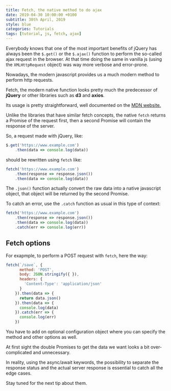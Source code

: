```yaml
---
title: Fetch, the native method to do ajax
date: 2019-04-30 10:00:00 +0100
subtitle: 30th April, 2019
style: blue
categories: Tutorials
tags: [tutorial, js, fetch, ajax]
---
```


Everybody knows that one of the most important benefits of jQuery has always been the `$.get()` or the `$.ajax()` function to perform the so-called ajax request in the browser. At that time doing the same in vanilla js (using the `XMLHttpRequest` object) was way more verbose and error-prone.

Nowadays, the modern javascript provides us a much modern method to perform http requests.

Fetch, the modern native function looks pretty much the predecessor of **jQuery** or other libraries such as **d3** and **axios**. 

Its usage is pretty straightforward, well documented on the [MDN website.](https://developer.mozilla.org/en-US/docs/Web/API/Fetch_API)

Unlike the libraries that have similar fetch concepts, the native `fetch` returns a Promise of the request first, then a second Promise will contain the response of the server.

So, a request made with jQuery, like:

```javascript
$.get('https://www.example.com')
	.then(data => console.log(data))
```

should be rewritten using `fetch` like:

```javascript
fetch('https://www.example.com')
	.then(response => response.json())
	.then(data => console.log(data))
```

The `.json()` function actually convert the raw data into a native javascript object, that object will be returned by the second Promise.

To catch an error, use the `.catch` function as usual in this type of context:

```javascript
fetch('https://www.example.com')
	.then(response => response.json())
	.then(data => console.log(data))
	.catch(err => console.log(err))
```

## Fetch options

For exapmple, to perform a POST request with `fetch`, here the way:

```javascript
fetch(`/save`, {
      method: 'POST',
      body: JSON.stringify({ }),
      headers: {
        'Content-Type': 'application/json'
      }
    }).then(data => {
      return data.json()
    }).then(data => {
      console.log(data)
    }).catch(err => {
      console.log(err)
    })
```

You have to add on optional configuration object where you can specify the method and other options as well.

At first sight the double Promises to get the data we want looks a bit over-complicated and unnecessary.

In reality, using the async/await keywords, the possibility to separate the response status and the actual server response is essential to catch all the edge cases. 

Stay tuned for the next tip about them.
